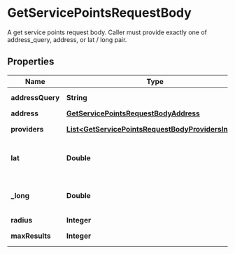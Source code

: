 

# GetServicePointsRequestBody

A get service points request body. Caller must provide exactly one of address_query, address, or lat / long pair.

## Properties

| Name | Type | Description | Notes |
|------------ | ------------- | ------------- | -------------|
|**addressQuery** | **String** | Unstructured text to search for service points by. |  [optional] |
|**address** | [**GetServicePointsRequestBodyAddress**](GetServicePointsRequestBodyAddress.md) |  |  [optional] |
|**providers** | [**List&lt;GetServicePointsRequestBodyProvidersInner&gt;**](GetServicePointsRequestBodyProvidersInner.md) | An array of shipping service providers and service codes |  |
|**lat** | **Double** | The latitude of the point. Represented as signed degrees. Required if long is provided. http://www.geomidpoint.com/latlon.html |  [optional] |
|**_long** | **Double** | The longitude of the point. Represented as signed degrees. Required if lat is provided. http://www.geomidpoint.com/latlon.html |  [optional] |
|**radius** | **Integer** | Search radius in kilometers |  [optional] |
|**maxResults** | **Integer** | The maximum number of service points to return |  [optional] |



